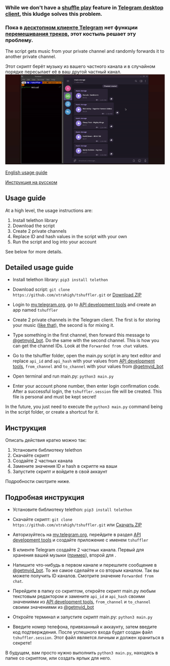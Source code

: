 ### While we don't have a [shuffle play](https://github.com/telegramdesktop/tdesktop/pull/7700) feature in [Telegram desktop client](https://github.com/telegramdesktop/tdesktop), this kludge solves this problem.
### Пока в [десктопном клиенте Telegram](https://github.com/telegramdesktop/tdesktop) нет функции [перемешивания треков](https://github.com/telegramdesktop/tdesktop/pull/7700), этот костыль решает эту проблему.

The script gets music from your private channel and randomly forwards it to another private channel.

Этот скрипт берёт музыку из вашего частного канала и в случайном порядке пересылает её в ваш другой частный канал.
![preview](https://github.com/xtrahigh/tshuffler/blob/master/preview.gif)

[English usage guide](https://github.com/xtrahigh/tshuffler#Usage-guide)

[Инструкция на русском](https://github.com/xtrahigh/tshuffler#Инструкция)
## Usage guide
At a high level, the usage instructions are:
1. Install telethon library
2. Download the script
3. Create 2 private channels
4. Replace ID and hash values in the script with your own
5. Run the script and log into your account

See below for more details.
## Detailed usage guide
- Install telethon library: `pip3 install telethon`

- Download script: `git clone https://github.com/xtrahigh/tshuffler.git` or [Download ZIP](https://github.com/xtrahigh/tshuffler/archive/master.zip)

- Login to [my.telegram.org](https://my.telegram.org), go to [API development tools](https://my.telegram.org/apps) and create an app named `tshuffler`

- Create 2 private channels in the Telegram client. The first is for storing your music ([like that](https://t.me/cctracks_Rock)), the second is for mixing it.

- Type something in the first channel, then forward this message to [@getmyid_bot](https://t.me/getmyid_bot). Do the same with the second channel. This is how you can get the channel IDs. Look at the `Forwarded from chat` values.

- Go to the tshuffler folder, open the main.py script in any text editor and replace `api_id` and `api_hash` with your values from [API development tools](https://my.telegram.org/apps), `from_channel` and `to_channel` with your values from [@getmyid_bot](https://t.me/getmyid_bot)

- Open terminal and run main.py: `python3 main.py`

- Enter your account phone number, then enter login confirmation code. After a successful login, the `tshuffler.session` file will be created. This file is personal and must be kept secret!

In the future, you just need to execute the `python3 main.py` command being in the script folder, or create a shortcut for it.

## Инструкция
Описать действия кратко можно так:
1. Установите библиотеку telethon
2. Скачайте скрипт
3. Создайте 2 частных канала
4. Замените значения ID и hash в скрипте на ваши
5. Запустите скрипт и войдите в свой аккаунт

Подробности смотрите ниже.
## Подробная инструкция
- Установите библиотеку telethon: `pip3 install telethon`

- Скачайте скрипт: `git clone https://github.com/xtrahigh/tshuffler.git` или [Скачать ZIP](https://github.com/xtrahigh/tshuffler/archive/master.zip)

- Авторизуйтесь на [my.telegram.org](https://my.telegram.org), перейдите в раздел [API development tools](https://my.telegram.org/apps) и создайте приложение с именем `tshuffler`

- В клиенте Telegram создайте 2 частных канала. Первый для хранения вашей музыки ([пример](https://t.me/cctracks_Rock)), второй для .

- Напишите что-нибудь в первом канале и перешлите сообщение в [@getmyid_bot](https://t.me/getmyid_bot). То же самое сделайте и со вторым каналом. Так вы можете получить ID каналов. Смотрите значение `Forwarded from chat`.

- Перейдите в папку со скриптом, откройте скрипт main.py любым текстовым редактором и замените `api_id` и `api_hash` своими значениями из [API development tools](https://my.telegram.org/apps), `from_channel` и `to_channel` своими значениями из [@getmyid_bot](https://t.me/getmyid_bot)

- Откройте терминал и запустите скрипт main.py: `python3 main.py`

- Введите номер телефона, привязанный к аккаунту, затем введите код подтверждения. После успешного входа будет создан файл `tshuffler.session`. Этот файл является личным и должен храниться в секрете!

В будущем, вам просто нужно выполнить `python3 main.py`, находясь в папке со скриптом, или создать ярлык для него.
